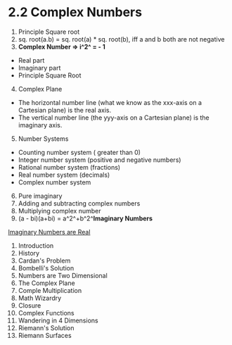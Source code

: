 # 2.2 Complex Numbers

1. Principle Square root
2. sq. root(a.b) = sq. root(a) * sq. root(b), iff a and b both are not negative
3. **Complex Number => i^2^ = - 1**

- Real part
- Imaginary part
- Principle Square Root

4. Complex Plane

- The horizontal number line (what we know as the xxx-axis on a Cartesian plane) is the real axis.
- The vertical number line (the yyy-axis on a Cartesian plane) is the imaginary axis.

5. Number Systems

- Counting number system ( greater than 0)
- Integer number system (positive and negative numbers)
- Rational number system (fractions)
- Real number system (decimals)
- Complex number system

6. Pure imaginary
7. Adding and subtracting complex numbers
8. Multiplying complex number
9. (a - bi)(a+bi) = a^2^+b^2^**Imaginary Numbers**

[Imaginary Numbers are Real](https://www.youtube.com/playlist?list=PLiaHhY2iBX9g6KIvZ_703G3KJXapKkNaF)

1. Introduction
2. History
3. Cardan's Problem
4. Bombelli's Solution
5. Numbers are Two Dimensional
6. The Complex Plane
7. Comple Multiplication
8. Math Wizardry
9. Closure
10. Complex Functions
11. Wandering in 4 Dimensions
12. Riemann's Solution
13. Riemann Surfaces

